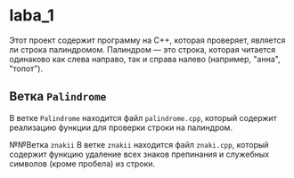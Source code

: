 # laba_1
Этот проект содержит программу на C++, которая проверяет, является ли строка палиндромом. Палиндром — это строка, которая читается одинаково как слева направо, так и справа налево (например, "анна", "топот").

## Ветка `Palindrome`

В ветке `Palindrome` находится файл `palindrome.cpp`, который содержит реализацию функции для проверки строки на палиндром.

№№Ветка `znakii`
В ветке `znakii` находится файл `znaki.cpp`, который содержит функцию удаление всех знаков препинания и служебных символов (кроме пробела) из строки.

